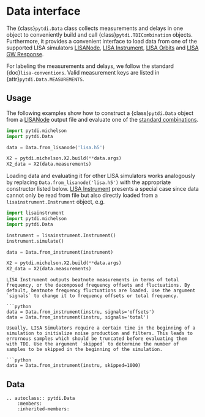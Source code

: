 # Data interface

The {class}`pytdi.Data` class collects measurements and delays in one object to conveniently build and call {class}`pytdi.TDICombination` objects. Furthermore, it provides a convenient interface to load data from one of the supported LISA simulators [LISANode](https://gitlab.in2p3.fr/j2b.bayle/LISANode), [LISA Instrument](https://gitlab.in2p3.fr/lisa-simulation/instrument), [LISA Orbits](https://gitlab.in2p3.fr/lisa-simulation/orbits) and [LISA GW Response](https://gitlab.in2p3.fr/lisa-simulation/gw-response).

For labeling the measurements and delays, we follow the standard {doc}`lisa-conventions`. Valid measurement keys are listed in {attr}`pytdi.Data.MEASUREMENTS`.

## Usage

The following examples show how to construct a {class}`pytdi.Data` object from a [LISANode](https://gitlab.in2p3.fr/j2b.bayle/LISANode) output file and evaluate one of the [standard combinations](standard-combinations).

```python
import pytdi.michelson
import pytdi.Data

data = Data.from_lisanode('lisa.h5')

X2 = pytdi.michelson.X2.build(**data.args)
X2_data = X2(data.measurements)
```

Loading data and evaluating it for other LISA simulators works analogously by replacing `Data.from_lisanode('lisa.h5')` with the appropriate constructor listed below. [LISA Instrument](https://gitlab.in2p3.fr/lisa-simulation/instrument) presents a special case since data cannot only be read from file but also directly loaded from a `lisainstrument.Instrument` object, e.g.

```python
import lisainstrument
import pytdi.michelson
import pytdi.Data

instrument = lisainstrument.Instrument()
instrument.simulate()

data = Data.from_instrument(instrument)

X2 = pytdi.michelson.X2.build(**data.args)
X2_data = X2(data.measurements)
```

```{admonition} Frequency fluctuations, frequency offsets or total frequency
LISA Instrument outputs beatnote measurements in terms of total frequency, or the decomposed frequency offsets and fluctuations. By default, beatnote frequency fluctuations are loaded. Use the argument `signals` to change it to frequency offsets or total frequency.

```python
data = Data.from_instrument(instru, signals='offsets')
data = Data.from_instrument(instru, signals='total')
```

```{admonition} Skip samples in the beginning
Usually, LISA Simulators require a certain time in the beginning of a simulation to initialize noise production and filters. This leads to errornous samples which should be truncated before evaluating them with TDI. Use the argument `skipped` to determine the number of samples to be skipped in the beginning of the simulation.

```python
data = Data.from_instrument(instru, skipped=1000)
```

## Data

```{eval-rst}
.. autoclass:: pytdi.Data
    :members:
    :inherited-members:
```
